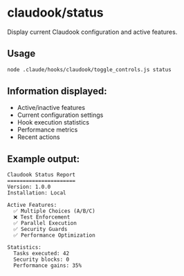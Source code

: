 # claudook/status

Display current Claudook configuration and active features.

## Usage
```bash
node .claude/hooks/claudook/toggle_controls.js status
```

## Information displayed:
- Active/inactive features
- Current configuration settings
- Hook execution statistics
- Performance metrics
- Recent actions

## Example output:
```
Claudook Status Report
======================
Version: 1.0.0
Installation: Local

Active Features:
  ✅ Multiple Choices (A/B/C)
  ❌ Test Enforcement
  ✅ Parallel Execution
  ✅ Security Guards
  ✅ Performance Optimization

Statistics:
  Tasks executed: 42
  Security blocks: 0
  Performance gains: 35%
```

